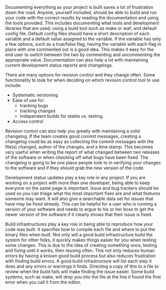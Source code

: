<!--
.. title: Level 1: Minimally Functional Software Engineering Program
.. slug: level-1a
.. date: 2019-04-12 15:21:19 UTC-04:00
.. tags: 
.. category: 
.. link: 
.. description: 
.. type: text
-->

Documenting everything as your project is built saves a lot of frustration down the road. Anyone, yourself included, should be able to build and run your code with the correct results by reading the documentation and using the tools provided. This includes documenting what tools and development libraries that are used; using a build tool such as make or waf; and default config file.  Default config files should have a short description of each variable and a default value assigned to the variable. If the variable has only a few options, such as a true/false flag, having the variable with each flag in place with one commented out is a good idea. This makes it easy for the end user to switch between the two by commenting and uncommenting the appropriate value. Documentation can also help a lot with maintaining current development status reports and changelogs.

There are many options for revision control and they change often. Some functionality to look for when deciding on which revision control tool to use include:

* Systematic versioning
* Ease of use for:
    * tracking bugs
    * tracking changes
    * Independent builds for stable vs. testing.
* Access control

Revision control can also help you greatly with maintaining a solid changelog. If the team creates good commit messages, creating a changelog could be as easy as collecting the commit messages with the file(s) changed, author of the changes, and a time stamp. This becomes very useful when writing the report of what changed between two releases of the software or when checking off what bugs have been fixed. The changelog is going to be one place people look to in verifying your changes to the software and if they should grab the new version of the code.

Development status updates play a key role in any project. If you are working on a project with more than one developer, being able to keep everyone on the same page is important. Issue and bug trackers should be used so you can triage what the most important fixes are and what features someone may want. It will also give a searchable data set for issues that have may be fixed already. This can be helpful for a user who is running a version of your software and needs to argue to his or her boss to get the newer version of the software if it clearly shows that their issue is fixed.

Build infrastructures play a key role in being able to reproduce how your code was built. It specifies how to compile each file and where to put the binary files when built. Not only will a good build infrastructure build the system for other folks, it quickly makes things easier for you when testing some changes. This is due to the idea of creating something once, testing and fixing until it works, then reusing often. This not only reduces human errors by having a known good build process but also reduces frustration with finding build errors. A good build infrastructure will list each step it does and any errors or warnings it finds. Directing a copy of this to a file to review when the build fails will make finding the issue easier. Some build systems, such as make, will drop you into the file at the line it found the first error when you call it from the editor.
